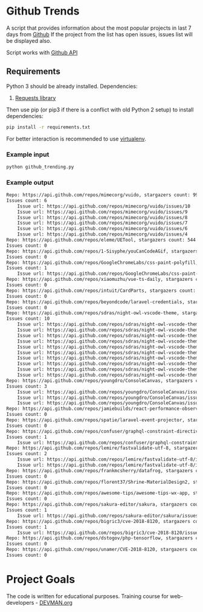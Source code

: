 # Github Trends

A script that provides information about the most popular projects in last 7 days from [Github](https://github.com/)
If the project from the list has open issues, issues list will be displayed also.

Script works with [Github API](https://api.github.com/search/repositories)

## Requirements
Python 3 should be already installed.
 Dependencies:

1.  [Requests library](http://docs.python-requests.org/en/master/)
 
Then use pip (or pip3 if there is a conflict with old Python 2 setup) to install dependencies:
```bash
pip install -r requirements.txt
```
For better interaction is recommended to use [virtualenv](https://github.com/pypa/virtualenv).

### Example input
```bash
python github_trending.py
```

### Example output

```bash
Repo: https://api.github.com/repos/mimecorg/vuido, stargazers count: 991
Issues count: 6
	Issue url: https://api.github.com/repos/mimecorg/vuido/issues/10
	Issue url: https://api.github.com/repos/mimecorg/vuido/issues/9
	Issue url: https://api.github.com/repos/mimecorg/vuido/issues/8
	Issue url: https://api.github.com/repos/mimecorg/vuido/issues/7
	Issue url: https://api.github.com/repos/mimecorg/vuido/issues/6
	Issue url: https://api.github.com/repos/mimecorg/vuido/issues/4
Repo: https://api.github.com/repos/eleme/UETool, stargazers count: 544
Issues count: 0
Repo: https://api.github.com/repos/1-Sisyphe/youCanCodeAGif, stargazers count: 298
Issues count: 0
Repo: https://api.github.com/repos/GoogleChromeLabs/css-paint-polyfill, stargazers count: 266
Issues count: 1
	Issue url: https://api.github.com/repos/GoogleChromeLabs/css-paint-polyfill/issues/2
Repo: https://api.github.com/repos/xiaomuzhu/vue-ts-daily, stargazers count: 258
Issues count: 0
Repo: https://api.github.com/repos/intuit/CardParts, stargazers count: 244
Issues count: 0
Repo: https://api.github.com/repos/beyondcode/laravel-credentials, stargazers count: 227
Issues count: 0
Repo: https://api.github.com/repos/sdras/night-owl-vscode-theme, stargazers count: 211
Issues count: 10
	Issue url: https://api.github.com/repos/sdras/night-owl-vscode-theme/issues/34
	Issue url: https://api.github.com/repos/sdras/night-owl-vscode-theme/issues/33
	Issue url: https://api.github.com/repos/sdras/night-owl-vscode-theme/issues/29
	Issue url: https://api.github.com/repos/sdras/night-owl-vscode-theme/issues/27
	Issue url: https://api.github.com/repos/sdras/night-owl-vscode-theme/issues/26
	Issue url: https://api.github.com/repos/sdras/night-owl-vscode-theme/issues/25
	Issue url: https://api.github.com/repos/sdras/night-owl-vscode-theme/issues/21
	Issue url: https://api.github.com/repos/sdras/night-owl-vscode-theme/issues/19
	Issue url: https://api.github.com/repos/sdras/night-owl-vscode-theme/issues/12
	Issue url: https://api.github.com/repos/sdras/night-owl-vscode-theme/issues/10
Repo: https://api.github.com/repos/youngdro/ConsoleCanvas, stargazers count: 179
Issues count: 3
	Issue url: https://api.github.com/repos/youngdro/ConsoleCanvas/issues/3
	Issue url: https://api.github.com/repos/youngdro/ConsoleCanvas/issues/2
	Issue url: https://api.github.com/repos/youngdro/ConsoleCanvas/issues/1
Repo: https://api.github.com/repos/jamiebuilds/react-performance-observer, stargazers count: 130
Issues count: 0
Repo: https://api.github.com/repos/spatie/laravel-event-projector, stargazers count: 127
Issues count: 0
Repo: https://api.github.com/repos/confuser/graphql-constraint-directive, stargazers count: 124
Issues count: 1
	Issue url: https://api.github.com/repos/confuser/graphql-constraint-directive/issues/1
Repo: https://api.github.com/repos/lemire/fastvalidate-utf-8, stargazers count: 106
Issues count: 2
	Issue url: https://api.github.com/repos/lemire/fastvalidate-utf-8/issues/6
	Issue url: https://api.github.com/repos/lemire/fastvalidate-utf-8/issues/5
Repo: https://api.github.com/repos/frankmcsherry/datafrog, stargazers count: 105
Issues count: 0
Repo: https://api.github.com/repos/florent37/Shrine-MaterialDesign2, stargazers count: 104
Issues count: 0
Repo: https://api.github.com/repos/awesome-tips/awesome-tips-wx-app, stargazers count: 104
Issues count: 0
Repo: https://api.github.com/repos/sakura-editor/sakura, stargazers count: 99
Issues count: 1
	Issue url: https://api.github.com/repos/sakura-editor/sakura/issues/6
Repo: https://api.github.com/repos/bigric3/cve-2018-8120, stargazers count: 98
Issues count: 1
	Issue url: https://api.github.com/repos/bigric3/cve-2018-8120/issues/1
Repo: https://api.github.com/repos/dstogov/php-tensorflow, stargazers count: 92
Issues count: 0
Repo: https://api.github.com/repos/unamer/CVE-2018-8120, stargazers count: 88
Issues count: 0
```


# Project Goals

The code is written for educational purposes. Training course for web-developers - [DEVMAN.org](https://devman.org)


